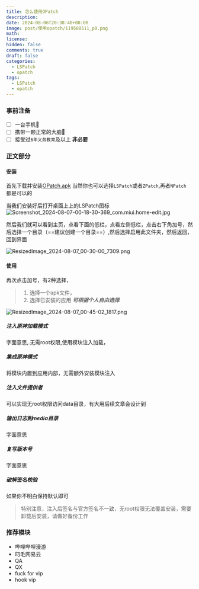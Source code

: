 ```yaml
---
title: 怎么使用OPatch
description: 
date: 2024-08-06T20:38:40+08:00
image: post/使用opatch/119588511_p0.png
math: 
license: 
hidden: false
comments: true
draft: false
categories:
  - LSPatch
  - opatch
tags:
  - LSPatch
  - opatch
---
```


### 事前注备

- [ ] 一台手机📱
- [ ] 携带一颗正常的大脑🧠
- [ ] 接受过`6年义务教育`及以上 **非必要**

### 正文部分

#### 安装
首先下载并安装[OPatch.apk](http://pan.nightrainmilkyway.cn/)
当然你也可以选择`LSPatch`或者`ZPatch`,再者`NPatch` 都是可以的

当我们安装好后打开桌面上上的LSPatch图标
![Screenshot_2024-08-07-00-18-30-369_com.miui.home-edit.jpg](post/使用opatch/Screenshot_2024-08-07-00-18-30-369_com.miui.home-edit.jpg)

然后我们就可以看到主页，点看下面的低栏，点看左侧低栏，点击右下角加号，然后选择一个目录（==建议创建一个目录==）,然后选择启用此文件夹，然后返回，回到界面

![ResizedImage_2024-08-07_00-30-00_7309.png](post/使用opatch/ResizedImage_2024-08-07_00-30-00_7309.png)


#### 使用

再次点击加号，有2种选择，
> 1. 选择一个apk文件，
> 2. 选择已安装的应用
> ***可根据个人自由选择***

![ResizedImage_2024-08-07_00-45-02_1817.png](post/使用opatch/ResizedImage_2024-08-07_00-45-02_1817.png)
##### 注入原神加载模式
字面意思,.无需root权限,使用模块注入加载，
##### 集成原神模式
将模块内置到应用内部，无需额外安装模块注入

##### 注入文件提供者
可以实现无root权限访问data目录，有大用后续文章会设计到

##### 输出日志到media目录
字面意思

##### 复写版本号
字面意思

##### 破解签名校验
如果你不明白保持默认即可

> 特别注意，注入后签名与官方签名不一致，无root权限无法覆盖安装，需要卸载后安装，请做好备份工作


### 推荐模块
- 哔哩哔哩漫游
- 叼毛网易云
- QA
- QX
- fuck for vip
- hook vip